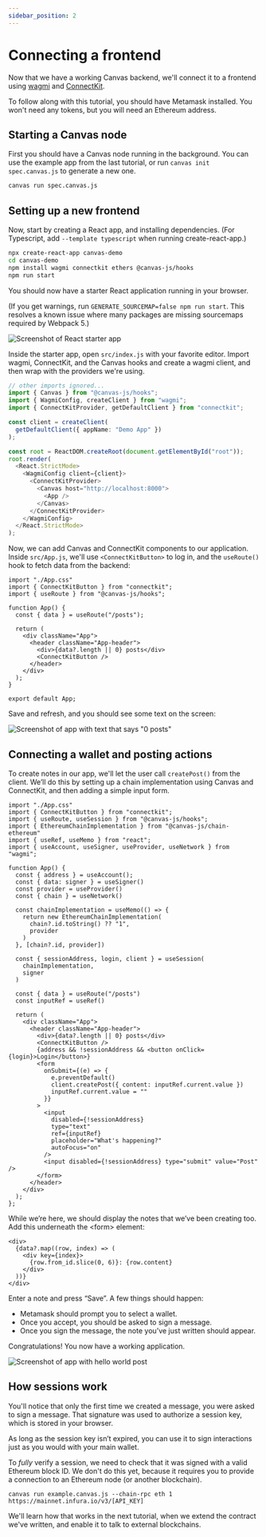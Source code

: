 ```yaml
---
sidebar_position: 2
---
```


# Connecting a frontend

Now that we have a working Canvas backend, we'll connect it to a frontend using [wagmi](https://wagmi.sh) and [ConnectKit](https://docs.family.co/connectkit).

To follow along with this tutorial, you should have Metamask installed. You won't need any tokens, but you will need an Ethereum address.

## Starting a Canvas node

First you should have a Canvas node running in the background. You can
use the example app from the last tutorial, or run `canvas init
spec.canvas.js` to generate a new one.

```bash
canvas run spec.canvas.js
```

## Setting up a new frontend

Now, start by creating a React app, and installing dependencies. (For Typescript, add `--template typescript` when running create-react-app.)

```bash
npx create-react-app canvas-demo
cd canvas-demo
npm install wagmi connectkit ethers @canvas-js/hooks
npm run start
```

You should now have a starter React application running in your browser.

(If you get warnings, run `GENERATE_SOURCEMAP=false npm run
start`. This resolves a known issue where many packages are
missing sourcemaps required by Webpack 5.)

![Screenshot of React starter app](/img/react-starter.png)

Inside the starter app, open `src/index.js` with your favorite editor. Import wagmi, ConnectKit, and the Canvas hooks and create a wagmi client, and then wrap <App /> with the providers we're using.

```ts
// other imports ignored...
import { Canvas } from "@canvas-js/hooks";
import { WagmiConfig, createClient } from "wagmi";
import { ConnectKitProvider, getDefaultClient } from "connectkit";

const client = createClient(
  getDefaultClient({ appName: "Demo App" })
);

const root = ReactDOM.createRoot(document.getElementById("root"));
root.render(
  <React.StrictMode>
    <WagmiConfig client={client}>
      <ConnectKitProvider>
        <Canvas host="http://localhost:8000">
          <App />
        </Canvas>
      </ConnectKitProvider>
    </WagmiConfig>
  </React.StrictMode>
);
```

Now, we can add Canvas and ConnectKit components to our application. Inside `src/App.js`, we'll use `<ConnectKitButton>` to log in, and the `useRoute()` hook to fetch data from the backend:

```tsx
import "./App.css"
import { ConnectKitButton } from "connectkit";
import { useRoute } from "@canvas-js/hooks";

function App() {
  const { data } = useRoute("/posts");

  return (
    <div className="App">
      <header className="App-header">
        <div>{data?.length || 0} posts</div>
        <ConnectKitButton />
      </header>
    </div>
  );
}

export default App;
```

Save and refresh, and you should see some text on the screen:

![Screenshot of app with text that says "0 posts"](/img/react-starter-1.png)

## Connecting a wallet and posting actions

To create notes in our app, we'll let the user call `createPost()` from the client. We’ll do this by setting up a chain implementation using Canvas and ConnectKit, and then adding a simple input form.

```tsx
import "./App.css"
import { ConnectKitButton } from "connectkit";
import { useRoute, useSession } from "@canvas-js/hooks";
import { EthereumChainImplementation } from "@canvas-js/chain-ethereum"
import { useRef, useMemo } from "react";
import { useAccount, useSigner, useProvider, useNetwork } from "wagmi";

function App() {
  const { address } = useAccount();
  const { data: signer } = useSigner()
  const provider = useProvider()
  const { chain } = useNetwork()

  const chainImplementation = useMemo(() => {
    return new EthereumChainImplementation(
      chain?.id.toString() ?? "1",
      provider
    )
  }, [chain?.id, provider])

  const { sessionAddress, login, client } = useSession(
    chainImplementation,
    signer
  )

  const { data } = useRoute("/posts")
  const inputRef = useRef()

  return (
    <div className="App">
      <header className="App-header">
        <div>{data?.length || 0} posts</div>
        <ConnectKitButton />
        {address && !sessionAddress && <button onClick={login}>Login</button>}
        <form
          onSubmit={(e) => {
            e.preventDefault()
            client.createPost({ content: inputRef.current.value })
            inputRef.current.value = ""
          }}
        >
          <input
            disabled={!sessionAddress}
            type="text"
            ref={inputRef}
            placeholder="What's happening?"
            autoFocus="on"
          />
          <input disabled={!sessionAddress} type="submit" value="Post" />
        </form>
      </header>
    </div>
  );
};
```

While we’re here, we should display the notes that we’ve been creating too. Add this underneath the <form\> element:

```tsx
<div>
  {data?.map((row, index) => (
    <div key={index}>
      {row.from_id.slice(0, 6)}: {row.content}
    </div>
  ))}
</div>
```

Enter a note and press “Save”. A few things should happen:

- Metamask should prompt you to select a wallet.
- Once you accept, you should be asked to sign a message.
- Once you sign the message, the note you’ve just written should appear.

Congratulations! You now have a working application.

![Screenshot of app with hello world post](/img/react-starter-2.png)

## How sessions work

You'll notice that only the first time we created a message, you were asked to sign a message. That signature was used to authorize a session key, which is stored in your browser.

As long as the session key isn’t expired, you can use it to sign interactions just as you would with your main wallet.

To *fully* verify a session, we need to check that it was signed with a valid Ethereum block ID. We don't do this yet, because it requires you to provide a connection to an Ethereum node (or another blockchain).

```
canvas run example.canvas.js --chain-rpc eth 1 https://mainnet.infura.io/v3/[API_KEY]
```

We'll learn how that works in the next tutorial, when we extend the contract we've written, and enable it to talk to external blockchains.
